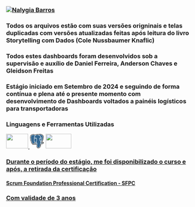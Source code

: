 <h3><a href="https://nalygiabarros.github.io/">
   <img alt="Nalygia Barros" src="https://readme-typing-svg.herokuapp.com/?lines=Arquivos+relacionados+aos+trabalhos;desenvolvidos+durantes+o+Estágio+em+BI;na+GW+Sistemas&font=Fira%20Code&width=440&height=45&color=68C3D4&vCenter=true&size=21"></a> 
  </h3>

<h3>Todos os arquivos estão com suas versões origninais e telas duplicadas com versões atualizadas feitas após leitura do livro Storytelling com Dados (Cole Nussbaumer Knaflic)</h3>

<h3>Todos estes dashboards foram desenvolvidos sob a supervisão e auxílio de Daniel Ferreira, Anderson Chaves e Gleidson Freitas</h3>

<h3>Estágio iniciado em Setembro de 2024 e seguindo de forma contínua e plena até o presente momento com desenvolvimento de Dashboards voltados a painéis logísticos para transportadoras</h3>

<h3>Linguagens e Ferramentas Utilizadas</h3>
<p>
<!-- Power Bi -->
   <a href="https://github.com/nalygiabarros/nalygiabarros.github.io" > 
   <img src="https://logohistory.net/wp-content/uploads/2023/05/Power-BI-Symbol.png" width="60" height="40"/>  
<!-- Postgresql -->
   <a href="https://github.com/hud0shnik/golang-to-do" >
   <img src="https://raw.githubusercontent.com/devicons/devicon/master/icons/postgresql/postgresql-original.svg" alt="Postgresql" width="40" height="40"/></a>
<!-- SQL -->
   <a href="https://github.com/nalygiabarros/nalygiabarros.github.io" > 
   <img src="https://upload.wikimedia.org/wikipedia/commons/8/87/Sql_data_base_with_logo.png" width="70" height="40"/>
</p>

<h3>Durante o período do estágio, me foi disponibilizado o curso e após, a retirada da certificação</h3>
<h4> Scrum Foundation Professional Certification - SFPC </h4>
<h3>Com validade de 3 anos</h3>
